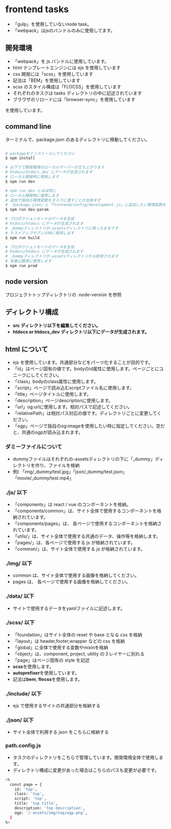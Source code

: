 # frontend tasks

- 「gulp」を使用していないnode task。
- 「webpack」はjsのバンドルのみに使用してます。

## 開発環境

- 「webpack」を js バンドルに使用しています。
- html テンプレートエンジンには ejs を使用しています
- css 開発には「scss」を使用しています
- 記法は「BEM」を使用しています
- scss のスタイル構成は「FLOCSS」を使用しています
- それぞれのタスクは tasks ディレクトリの中に記述されています
- ブラウザのリロードには「browser-sync」を使用しています

を使用しています。

## command line

ターミナルで、package.json のあるディレクトリに移動してください。

```bash

# packageをインストールしてください
$ npm install

# 以下でで開発環境のローカルサーバーが立ち上がります
# htdocs/htdocs_dev にデータが生成されます
# ローカル開発時に使用します
$ npm run dev

# npm run dev とほぼ同じ
# ローカル開発時に使用します
# 追加で独自の環境変数をタスクに渡すことが出来ます
# 「package.json」と「frontend/config/development.js」に追加したい環境変数を記述する
$ npm run dev-param

# プロダクションモードのデータを生成
# htdocs/htdocs にデータが生成されます
# _dummyディレクトリが-assetsディレクトリに残ったままです
# テストアップやプレの時に使用します
$ npm run build

# プロダクションモードのデータを生成
# htdocs/htdocs にデータが生成されます
# _dummyディレクトリが-assetsディレクトリから削除されます
# 本番公開用に使用します
$ npm run prod

```

## node version

プロジェクトトップディレクトリの .node-version を参照

## ディレクトリ構成

- **src ディレクトリ以下を編集してください。**
- **htdocs or htdocs_dev ディレクトリ以下にデータが生成されます。**

## html について

- ejs を使用しています。共通部分などをパーツ化することが目的です。
- 「id」はページ固有の値です。bodyのid属性に使用します。ページごとにユニークにしてください。
- 「class」bodyのclass属性に使用します。
- 「script」ページで読み込むscriptファイル名に使用します。
- 「title」ページタイトルに使用します。
- 「description」ページdescriptionに使用します。
- 「url」og:urlに使用します。相対パスで記述してください。
- 「relativePath」は相対パス対応の値です。ディレクトリごとに変更してください。
- 「ogp」ページで独自のog:imageを使用したい時に指定してください。空だと、共通のogpが読み込まれます。


### ダミーファイルについて

- dummyファイルはそれぞれの-assetsディレクトリの下に「_dummy」ディレクトリを作り、ファイルを格納
- 例) 「img/_dummy/test.jpg」「json/_dummy/test.json」「movie/_dummy/test.mp4」

### ./js/ 以下

- 「components」は react / vue のコンポーネントを格納。
- 「components/common」は、サイト全体で使用するコンポーネントを格納されています。
- 「components/pages」は、 各ページで使用するコンポーネントを格納されています。
- 「utils/」は、サイト全体で使用する共通のデータ、操作等を格納します。
- 「pages/」は、各ページで使用する js が格納されています。
- 「common/」は、サイト全体で使用する js が格納されています。

### ./img/ 以下

- common は、サイト全体で使用する画像を格納してください。
- pages は、 各ページで使用する画像を格納してください。

### ./data/ 以下

- サイトで使用するデータをyamlファイルに記述します。

### ./scss/ 以下

- 「foundation」はサイト全体の reset や base となる css を格納
- 「layout」は header,footer,wrapper などの css を格納
- 「global」に全体で使用する変数やmixinを格納
- 「object」は、component, project, utility の３レイヤーに別れる
- 「page」はページ固有の style を記述
- **scss**を使用します。
- **autoprefixer**を使用しています。
- 記法は**bem**, **flocss**を使用します。

### ./include/ 以下

- ejs で使用するサイトの共通部分を格納する

### ./json/ 以下

- サイト全体で利用する json をこちらに格納する

### path.config.js

- タスクのディレクトリをこちらで管理しています。開発環境全体で使用します。
- ディレクトリ構成に変更があった場合はこちらのパスも変更が必要です。

```bash
<%
  const page = {
    id: 'top',
    class: 'top',
    script: 'top',
    title: 'top title',
    description: 'top description',
    ogp: '/-assets/img/top/ogp.png',
  }
%>

```
